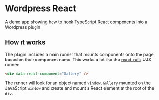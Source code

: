 # Wordpress React
A demo app showing how to hook TypeScript React components into a Wordpress plugin

## How it works
The plugin includes a main runner that mounts components onto the page based
on their component name. This works a lot like the
[react-rails](https://github.com/reactjs/react-rails#ujs) UJS runner:

```html
<div data-react-component="Gallery" />
```

The runner will look for an object named `window.Gallery` mounted on the JavaScript `window` and
create and mount a React element at the root of the `div`.
